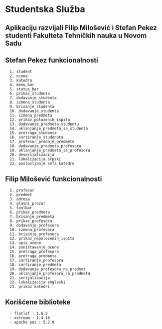 # Studentska Služba

  ## Aplikaciju razvijali Filip Milošević i Stefan Pekez studenti Fakulteta Tehničkih nauka u Novom Sadu 
  
   ## Stefan Pekez funkcionalnosti  
      1. student
      2. ocena
      3. katedra
      4. menu_bar
      5. status_bar
      6. prikaz_studenta
      7. dodavanje_studenta
      8. izmena_studenta
      9. brisanje_studenta
      10. dodavanje_studenta
      11. izmena_predmeta
      12. prikaz_polozenih_ispita
      13. dodavanje_predmeta_studentu
      14. uklanjanje_predmeta_sa_studenta
      15. pretraga_studenta
      16. sortiranje_studenata
      17. profesor_predaje_predmete
      18. dodavanje_predmeta_profesoru
      19. uklanjanje_predmeta_sa_profesora
      20. deserijalizacija
      21. lokalizacija srpski
      22. postavljanje sefa katedre
      
   ## Filip Milošević funkcionalnosti
      1. profesor
      2. predmet
      3. adresa
      4. glavni_prozor
      5. toolbar
      6. prikaz_predmeta
      7. brisanje_predmeta
      8. prikaz_profesora
      9. dodavanje_profesora
      10. izmena_profesora
      11. brisanje_profesora
      12. prikaz_nepolozenih_ispita
      13. upis_ocene
      14. ponistavanje_ocene
      15. pretraga_profesora
      16. pretraga_predmeta
      17. sortiranje_profesora
      18. sortiranje_predmeta
      19. dodavanje_profesora_na_predmet
      20. uklanjanje_profesora_sa_predmeta
      21. serijalizacija
      22. lokalizacija engleski
      23. prikaz katedri
      
   ## Korišćene biblioteke
      - flatlaf : 1.6.2
      - xstream : 1.4.18
      - apache poi : 5.2.0 
